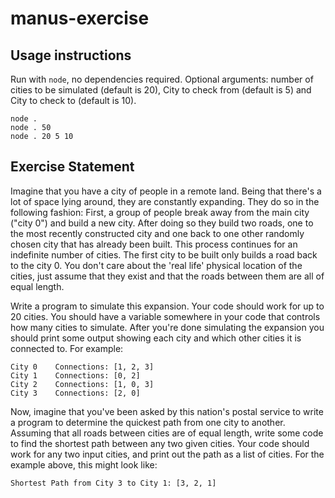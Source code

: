 # manus-exercise

## Usage instructions

Run with `node`, no dependencies required.
Optional arguments: number of cities to be simulated (default is 20), City to check from (default is 5) and City to check to (default is 10).

    node .
    node . 50
    node . 20 5 10

## Exercise Statement

Imagine that you have a city of people in a remote land. Being that there's a lot of space lying around, they are constantly expanding. They do so in the following fashion: First, a group of people break away from the main city ("city 0") and build a new city. After doing so they build two roads, one to the most recently constructed city and one back to one other randomly chosen city that has already been built. This process continues for an indefinite number of cities. The first city to be built only builds a road back to the city 0. You don't care about the 'real life' physical location of the cities, just assume that they exist and that the roads between them are all of equal length.

Write a program to simulate this expansion. Your code should work for up to 20 cities. You should have a variable somewhere in your code that controls how many cities to simulate. After you're done simulating the expansion you should print some output showing each city and which other cities it is connected to. For example:

    City 0    Connections: [1, 2, 3]
    City 1    Connections: [0, 2]
    City 2    Connections: [1, 0, 3]
    City 3    Connections: [2, 0]

Now, imagine that you've been asked by this nation's postal service to write a program to determine the quickest path from one city to another. Assuming that all roads between cities are of equal length, write some code to find the shortest path between any two given cities. Your code should work for any two input cities, and print out the path as a list of cities. For the example above, this might look like:

    Shortest Path from City 3 to City 1: [3, 2, 1]
